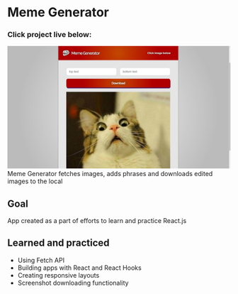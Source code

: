 # Meme Generator
### Click project live below:
[![Meme Generator img](https://raw.githubusercontent.com/will-s-205/will-s-205.github.io/main/fcc-portfolio/img/2023-06-22%20Meme%20Generator.jpg)](https://will-s-205.github.io/meme-generator)
Meme Generator fetches images, adds phrases and downloads edited images to the local
## Goal
App created as a part of efforts to learn and practice React.js
## Learned and practiced
* Using Fetch API
* Building apps with React and React Hooks
* Creating responsive layouts
* Screenshot downloading functionality
